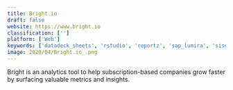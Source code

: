 ```yaml
---
title: Bright.io
draft: false 
website: https://www.bright.io
classification: ['']
platform: ['Web']
keywords: ['datadeck_sheets', 'rstudio', 'reportz', 'sap_lumira', 'sisense', 'supermetrics', 'tonkean', 'xorceview_dashboards', 'zoho_analytics', 'freeboard', 'idashboards']
image: 2020/04/Bright.io_.png
---
```

Bright is an analytics tool to help subscription-based companies grow faster by surfacing valuable metrics and insights.